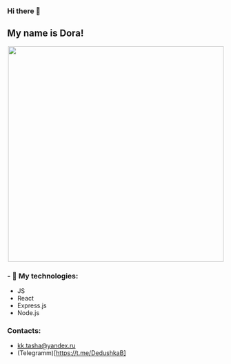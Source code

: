 ### Hi there 👋
## My name is Dora! 

<div id="header" align="center">
  <img src="https://media.giphy.com/media/qgQUggAC3Pfv687qPC/giphy.gif" width="500"/>
</div>

### - 🌱 My technologies:
* JS
* React
* Express.js
* Node.js
### Contacts:
* kk.tasha@yandex.ru
* (Telegramm)[https://t.me/DedushkaB]
<!--
**DoraAquadora/DoraAquadora** is a ✨ _special_ ✨ repository because its `README.md` (this file) appears on your GitHub profile.

Here are some ideas to get you started:

- 🔭 I’m currently working on ...
- 🌱 I’m currently learning ...
- 👯 I’m looking to collaborate on ...
- 🤔 I’m looking for help with ...
- 💬 Ask me about ...
- 📫 How to reach me: ...
- 😄 Pronouns: ...
- ⚡ Fun fact: ...
-->
